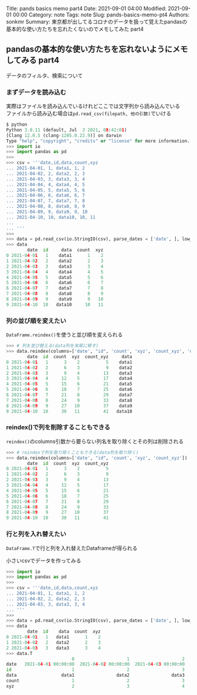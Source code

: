 Title: pands basics memo part4
Date: 2021-09-01 04:00
Modified: 2021-09-01 00:00
Category: note
Tags: note
Slug: pands-basics-memo-pt4
Authors: sonkmr
Summary: 東京都が出してるコロナのデータを扱って覚えたpandasの基本的な使い方たちを忘れたくないのでメモしてみた part4

## pandasの基本的な使い方たちを忘れないようにメモしてみる part4
データのフィルタ、検索について

### まずデータを読み込む  
実際はファイルを読み込んでいるけれどここでは文字列から読み込んでいる  
ファイルから読み込む場合は`pd.read_csv(filepath, 他の引数)`でいける  
``` python
$ python
Python 3.8.11 (default, Jul  3 2021, 08:42:01)
[Clang 12.0.5 (clang-1205.0.22.9)] on darwin
Type "help", "copyright", "credits" or "license" for more information.
>>> import io
>>> import pandas as pd
>>>
>>> csv = '''date,id,data,count,xyz
... 2021-04-01, 1, data1, 1, 2
... 2021-04-02, 2, data2, 2, 3
... 2021-04-03, 3, data3, 3, 4
... 2021-04-04, 4, data4, 4, 5
... 2021-04-05, 5, data5, 5, 6
... 2021-04-06, 6, data6, 6, 7
... 2021-04-07, 7, data7, 7, 8
... 2021-04-08, 8, data8, 8, 9
... 2021-04-09, 9, data9, 9, 10
... 2021-04-10, 10, data10, 10, 11
...
... '''
>>>
>>> data = pd.read_csv(io.StringIO(csv), parse_dates = ['date', ], low_memory=False)
>>> data
        date  id     data  count  xyz
0 2021-04-01   1    data1      1    2
1 2021-04-02   2    data2      2    3
2 2021-04-03   3    data3      3    4
3 2021-04-04   4    data4      4    5
4 2021-04-05   5    data5      5    6
5 2021-04-06   6    data6      6    7
6 2021-04-07   7    data7      7    8
7 2021-04-08   8    data8      8    9
8 2021-04-09   9    data9      9   10
9 2021-04-10  10   data10     10   11
```


### 列の並び順を変えたい
`DataFrame.reindex()`を使うと並び順を変えられる  

``` python
>>> # 列を並び替える(data列を末尾に移す)
>>> data.reindex(columns=['date', "id", 'count', 'xyz', 'count_xyz', 'data'])
        date  id  count  xyz  count_xyz     data
0 2021-04-01   1      3    2          5    data1
1 2021-04-02   2      6    3          9    data2
2 2021-04-03   3      9    4         13    data3
3 2021-04-04   4     12    5         17    data4
4 2021-04-05   5     15    6         21    data5
5 2021-04-06   6     18    7         25    data6
6 2021-04-07   7     21    8         29    data7
7 2021-04-08   8     24    9         33    data8
8 2021-04-09   9     27   10         37    data9
9 2021-04-10  10     30   11         41   data10
```

### reindex()で列を削除することもできる
`reindex()`のcolumns引数から要らない列名を取り除くとその列は削除される

``` python
>>> # reindexで列を取り除くこともできる(data列を取り除く)
>>> data.reindex(columns=['date', "id", 'count', 'xyz', 'count_xyz'])
        date  id  count  xyz  count_xyz
0 2021-04-01   1      3    2          5
1 2021-04-02   2      6    3          9
2 2021-04-03   3      9    4         13
3 2021-04-04   4     12    5         17
4 2021-04-05   5     15    6         21
5 2021-04-06   6     18    7         25
6 2021-04-07   7     21    8         29
7 2021-04-08   8     24    9         33
8 2021-04-09   9     27   10         37
9 2021-04-10  10     30   11         41
```


### 行と列を入れ替えたい

`DataFrame.T`で行と列を入れ替えたDataframeが得られる  

小さいcsvでデータを作ってみる

``` python
>>> import io
>>> import pandas as pd
>>>
>>> csv = '''date,id,data,count,xyz
... 2021-04-01, 1, data1, 1, 2
... 2021-04-02, 2, data2, 2, 3
... 2021-04-03, 3, data3, 3, 4
... '''
>>>
>>> data = pd.read_csv(io.StringIO(csv), parse_dates = ['date', ], low_memory=False)
>>> data
        date  id    data  count  xyz
0 2021-04-01   1   data1      1    2
1 2021-04-02   2   data2      2    3
2 2021-04-03   3   data3      3    4
>>> data.T
                         0                    1                    2
date   2021-04-01 00:00:00  2021-04-02 00:00:00  2021-04-03 00:00:00
id                       1                    2                    3
data                 data1                data2                data3
count                    1                    2                    3
xyz                      2                    3                    4
```

